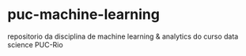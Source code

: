 # puc-machine-learning
repositorio da disciplina de machine learning &amp; analytics do curso data science PUC-Rio
